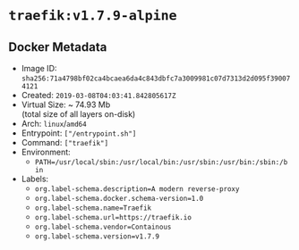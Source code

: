 # `traefik:v1.7.9-alpine`

## Docker Metadata

- Image ID: `sha256:71a4798bf02ca4bcaea6da4c843dbfc7a3009981c07d7313d2d095f390074121`
- Created: `2019-03-08T04:03:41.842805617Z`
- Virtual Size: ~ 74.93 Mb  
  (total size of all layers on-disk)
- Arch: `linux`/`amd64`
- Entrypoint: `["/entrypoint.sh"]`
- Command: `["traefik"]`
- Environment:
  - `PATH=/usr/local/sbin:/usr/local/bin:/usr/sbin:/usr/bin:/sbin:/bin`
- Labels:
  - `org.label-schema.description=A modern reverse-proxy`
  - `org.label-schema.docker.schema-version=1.0`
  - `org.label-schema.name=Traefik`
  - `org.label-schema.url=https://traefik.io`
  - `org.label-schema.vendor=Containous`
  - `org.label-schema.version=v1.7.9`
